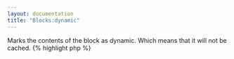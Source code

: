 ```yaml
---
layout: documentation
title: "Blocks:dynamic"
---
```


Marks the contents of the block as dynamic. Which means that it will not be cached.
{% highlight php %}
<?php
dynamic()
{% endhighlight %}

If you are using Dwoo's caching (as in real output caching, not just the compiled templates thing), and you want some piece of a template not to be cached, just suround it with the `{dynamic}...{/dynamic}` tag